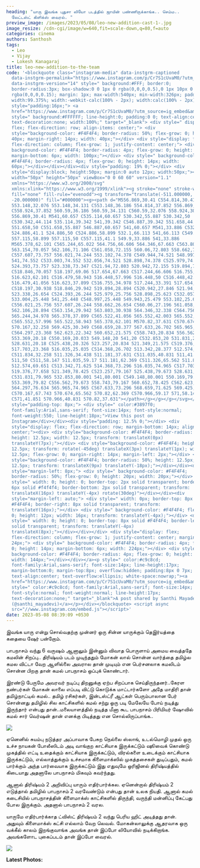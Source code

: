 ```yaml
---
heading: "யாரு இவங்க புதுசா லியோ படத்தில் ஜாயின் பண்ணிருக்காங்க.. செம்ம..
  லேட்டஸ்ட் கிளிக்ஸ் வைரல். "
preview_image: /images/2023/05/08/leo-new-addition-cast-1-.jpg
image_resize: /cdn-cgi/image/w=640,fit=scale-down,q=80,f=auto
categories: cinema
authors: Santhosh
tags:
  - Leo
  - Vijay
  - Lokesh Kanagaraj
title: leo-new-addition-to-the-team
code: '<blockquote class="instagram-media" data-instgrm-captioned
  data-instgrm-permalink="https://www.instagram.com/p/Cr7S1cUvaM0/?utm_source=ig_embed&amp;utm_campaign=loading"
  data-instgrm-version="14" style=" background:#FFF; border:0;
  border-radius:3px; box-shadow:0 0 1px 0 rgba(0,0,0,0.5),0 1px 10px 0
  rgba(0,0,0,0.15); margin: 1px; max-width:540px; min-width:326px; padding:0;
  width:99.375%; width:-webkit-calc(100% - 2px); width:calc(100% - 2px);"><div
  style="padding:16px;"> <a
  href="https://www.instagram.com/p/Cr7S1cUvaM0/?utm_source=ig_embed&amp;utm_campaign=loading"
  style=" background:#FFFFFF; line-height:0; padding:0 0; text-align:center;
  text-decoration:none; width:100%;" target="_blank"> <div style=" display:
  flex; flex-direction: row; align-items: center;"> <div
  style="background-color: #F4F4F4; border-radius: 50%; flex-grow: 0; height:
  40px; margin-right: 14px; width: 40px;"></div> <div style="display: flex;
  flex-direction: column; flex-grow: 1; justify-content: center;"> <div style="
  background-color: #F4F4F4; border-radius: 4px; flex-grow: 0; height: 14px;
  margin-bottom: 6px; width: 100px;"></div> <div style=" background-color:
  #F4F4F4; border-radius: 4px; flex-grow: 0; height: 14px; width:
  60px;"></div></div></div><div style="padding: 19% 0;"></div> <div
  style="display:block; height:50px; margin:0 auto 12px; width:50px;"><svg
  width="50px" height="50px" viewBox="0 0 60 60" version="1.1"
  xmlns="https://www.w3.org/2000/svg"
  xmlns:xlink="https://www.w3.org/1999/xlink"><g stroke="none" stroke-width="1"
  fill="none" fill-rule="evenodd"><g transform="translate(-511.000000,
  -20.000000)" fill="#000000"><g><path d="M556.869,30.41 C554.814,30.41
  553.148,32.076 553.148,34.131 C553.148,36.186 554.814,37.852 556.869,37.852
  C558.924,37.852 560.59,36.186 560.59,34.131 C560.59,32.076 558.924,30.41
  556.869,30.41 M541,60.657 C535.114,60.657 530.342,55.887 530.342,50
  C530.342,44.114 535.114,39.342 541,39.342 C546.887,39.342 551.658,44.114
  551.658,50 C551.658,55.887 546.887,60.657 541,60.657 M541,33.886 C532.1,33.886
  524.886,41.1 524.886,50 C524.886,58.899 532.1,66.113 541,66.113 C549.9,66.113
  557.115,58.899 557.115,50 C557.115,41.1 549.9,33.886 541,33.886
  M565.378,62.101 C565.244,65.022 564.756,66.606 564.346,67.663 C563.803,69.06
  563.154,70.057 562.106,71.106 C561.058,72.155 560.06,72.803 558.662,73.347
  C557.607,73.757 556.021,74.244 553.102,74.378 C549.944,74.521 548.997,74.552
  541,74.552 C533.003,74.552 532.056,74.521 528.898,74.378 C525.979,74.244
  524.393,73.757 523.338,73.347 C521.94,72.803 520.942,72.155 519.894,71.106
  C518.846,70.057 518.197,69.06 517.654,67.663 C517.244,66.606 516.755,65.022
  516.623,62.101 C516.479,58.943 516.448,57.996 516.448,50 C516.448,42.003
  516.479,41.056 516.623,37.899 C516.755,34.978 517.244,33.391 517.654,32.338
  C518.197,30.938 518.846,29.942 519.894,28.894 C520.942,27.846 521.94,27.196
  523.338,26.654 C524.393,26.244 525.979,25.756 528.898,25.623 C532.057,25.479
  533.004,25.448 541,25.448 C548.997,25.448 549.943,25.479 553.102,25.623
  C556.021,25.756 557.607,26.244 558.662,26.654 C560.06,27.196 561.058,27.846
  562.106,28.894 C563.154,29.942 563.803,30.938 564.346,32.338 C564.756,33.391
  565.244,34.978 565.378,37.899 C565.522,41.056 565.552,42.003 565.552,50
  C565.552,57.996 565.522,58.943 565.378,62.101 M570.82,37.631 C570.674,34.438
  570.167,32.258 569.425,30.349 C568.659,28.377 567.633,26.702 565.965,25.035
  C564.297,23.368 562.623,22.342 560.652,21.575 C558.743,20.834 556.562,20.326
  553.369,20.18 C550.169,20.033 549.148,20 541,20 C532.853,20 531.831,20.033
  528.631,20.18 C525.438,20.326 523.257,20.834 521.349,21.575 C519.376,22.342
  517.703,23.368 516.035,25.035 C514.368,26.702 513.342,28.377 512.574,30.349
  C511.834,32.258 511.326,34.438 511.181,37.631 C511.035,40.831 511,41.851
  511,50 C511,58.147 511.035,59.17 511.181,62.369 C511.326,65.562 511.834,67.743
  512.574,69.651 C513.342,71.625 514.368,73.296 516.035,74.965 C517.703,76.634
  519.376,77.658 521.349,78.425 C523.257,79.167 525.438,79.673 528.631,79.82
  C531.831,79.965 532.853,80.001 541,80.001 C549.148,80.001 550.169,79.965
  553.369,79.82 C556.562,79.673 558.743,79.167 560.652,78.425 C562.623,77.658
  564.297,76.634 565.965,74.965 C567.633,73.296 568.659,71.625 569.425,69.651
  C570.167,67.743 570.674,65.562 570.82,62.369 C570.966,59.17 571,58.147 571,50
  C571,41.851 570.966,40.831 570.82,37.631"></path></g></g></g></svg></div><div
  style="padding-top: 8px;"> <div style=" color:#3897f0;
  font-family:Arial,sans-serif; font-size:14px; font-style:normal;
  font-weight:550; line-height:18px;">View this post on
  Instagram</div></div><div style="padding: 12.5% 0;"></div> <div
  style="display: flex; flex-direction: row; margin-bottom: 14px; align-items:
  center;"><div> <div style="background-color: #F4F4F4; border-radius: 50%;
  height: 12.5px; width: 12.5px; transform: translateX(0px)
  translateY(7px);"></div> <div style="background-color: #F4F4F4; height:
  12.5px; transform: rotate(-45deg) translateX(3px) translateY(1px); width:
  12.5px; flex-grow: 0; margin-right: 14px; margin-left: 2px;"></div> <div
  style="background-color: #F4F4F4; border-radius: 50%; height: 12.5px; width:
  12.5px; transform: translateX(9px) translateY(-18px);"></div></div><div
  style="margin-left: 8px;"> <div style=" background-color: #F4F4F4;
  border-radius: 50%; flex-grow: 0; height: 20px; width: 20px;"></div> <div
  style=" width: 0; height: 0; border-top: 2px solid transparent; border-left:
  6px solid #f4f4f4; border-bottom: 2px solid transparent; transform:
  translateX(16px) translateY(-4px) rotate(30deg)"></div></div><div
  style="margin-left: auto;"> <div style=" width: 0px; border-top: 8px solid
  #F4F4F4; border-right: 8px solid transparent; transform:
  translateY(16px);"></div> <div style=" background-color: #F4F4F4; flex-grow:
  0; height: 12px; width: 16px; transform: translateY(-4px);"></div> <div
  style=" width: 0; height: 0; border-top: 8px solid #F4F4F4; border-left: 8px
  solid transparent; transform: translateY(-4px)
  translateX(8px);"></div></div></div> <div style="display: flex;
  flex-direction: column; flex-grow: 1; justify-content: center; margin-bottom:
  24px;"> <div style=" background-color: #F4F4F4; border-radius: 4px; flex-grow:
  0; height: 14px; margin-bottom: 6px; width: 224px;"></div> <div style="
  background-color: #F4F4F4; border-radius: 4px; flex-grow: 0; height: 14px;
  width: 144px;"></div></div></a><p style=" color:#c9c8cd;
  font-family:Arial,sans-serif; font-size:14px; line-height:17px;
  margin-bottom:0; margin-top:8px; overflow:hidden; padding:8px 0 7px;
  text-align:center; text-overflow:ellipsis; white-space:nowrap;"><a
  href="https://www.instagram.com/p/Cr7S1cUvaM0/?utm_source=ig_embed&amp;utm_campaign=loading"
  style=" color:#c9c8cd; font-family:Arial,sans-serif; font-size:14px;
  font-style:normal; font-weight:normal; line-height:17px;
  text-decoration:none;" target="_blank">A post shared by Santhi Mayadevi
  (@santhi_mayadevi)</a></p></div></blockquote> <script async
  src="//www.instagram.com/embed.js"></script>'
date: 2023-05-08 08:39:09 +0530
---
```

இவங்க யாரு என்று சொல்வதற்கு முன்னர் ஒரு சின்ன யாருக்கும் தெஇர்யத்தை கதையை ஷேர் பன்றோம். 

பாபநாசம் வந்து 6 வருஷம் ஆனாலும் இன்னும் விவாத பொருளாய் அமைய வைத்ததே கமலின் சிறப்பு.. திரிஷ்யம் படம் முடிந்ததும் மோகன் லால் சொன்ன வார்த்தை தமிழ்ல  கமல விட்டா வேற ஆளில்லை அவரால தான் முடியும் என பெர்சனலாக கமலிடம் சொன்ன பிறகு தான் கமல் பாபநாசம் ஒப்புக் கொண்டார்.

இரண்டு பேருமே அவரவர் நடிப்பு திறனுக்கு ஏற்ப சிறப்பாக செய்திருந்தனர்..கேரள நண்பர்கள் மோகன் லாலை எப்படி விட்டு கொடுக்க மாட்டார்களோ அதே மாதிரி தான் தமிழ்நாட்டில் கமல்.. தமிழ் ரசிகர்கள், இன்டஸ்ட்ரீ ஆட்கள் பெரும்பாலான பேர் சொன்னது தமிழில் சில காட்சிகளில் கமல் சற்று ஒரு படி மேலேயே போய் நடித்து இருந்தார் என்பது தான்..மலையாளத்தில் நடித்த மீனா கூட பாபநாசம் பிரிமியர் ஷோவில் கமல் சார் வெர்ஷன் தான் எனக்கு பிடித்தது என சொல்லிருப்பாங்க.. 

![](/images/2023/05/08/leo-new-addition-cast-2-.jpg)

ஏனெனில் சுயம்பு நடுத்தர அப்பாவாக பேசுற நெல்லை ஸ்லாங், உடல்மொழி முதல் ஒரு உச்ச நாயகன் போலீஸிடம் அடி வாங்குற காட்சியாக இருக்கட்டும் ஷூவைக் கொண்டு முகத்தில் எட்டி உதைக்கும் காட்சியாக இருக்கட்டும், விரல்களை உடைக்கும் காட்சியாக இருக்கட்டும், எல்லாத்துக்கும் உச்சமாக கிளைமாக்ஸில் முகத்தசைகள் துடிப்பதும், கமல் பார்க்கும் அந்த பார்வையாக இருக்கட்டும் இது எதுவுமே ஒரிஜினல் திரிஷ்யத்தில் கிடையாது அதனாலே பாபநாசம் மிகவும் கவர்ந்தது.

ஆனால் திரிஷ்யம் 2 அறிவிப்பு யாரும் எதிர்பார்க்கல. ஏனென்றால் திரிஷ்யம் 2 எடுத்தால் தமிழில் பாபநாசம் 2 வரவேண்டும் என்பது தான் உலக நியதி. ஆனால் கமல் கடைசியில் பாபநாசத்தின் கிளைமாக்ஸ் காட்சிகளில் திருந்தி, வருந்தி மன்னிப்பு கேட்பது போல இருக்கும். அதனால் பாபநாசம் 2 வரல.

யாருமே எதிர்பார்க்காத ட்விஸ்ட் திரிஷ்யம் 2 வந்து பெரிய ஹிட் அடித்தது தான். அதுவும் கிளைமாக்ஸ் கட்சி எல்லாம் வேற லெவல். மோகன்லாலுக்கு ஆதரவாக ஒரு வக்கீல் காலம் இறங்குவாங்க அவங்க தான் இப்போ லியோவில் நடிக்கிறாங்க. அவங்களோட புகைப்படம் தான் இப்போ வைரல். 

![](/images/2023/05/08/leo-new-addition-cast-2-.jpg)

**L﻿atest Photos:**
